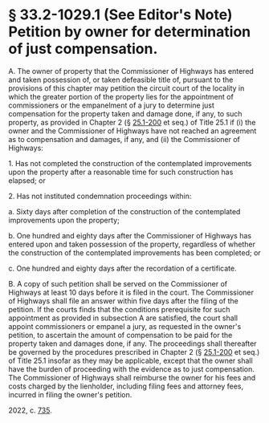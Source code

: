# § 33.2-1029.1 (See Editor's Note) Petition by owner for determination of just compensation.

<p>A. The owner of property that the Commissioner of Highways has entered and taken possession of, or taken defeasible title of, pursuant to the provisions of this chapter may petition the circuit court of the locality in which the greater portion of the property lies for the appointment of commissioners or the empanelment of a jury to determine just compensation for the property taken and damage done, if any, to such property, as provided in Chapter 2 (§ <a href='/vacode/25.1-200/'>25.1-200</a> et seq.) of Title 25.1 if (i) the owner and the Commissioner of Highways have not reached an agreement as to compensation and damages, if any, and (ii) the Commissioner of Highways:</p><p>1. Has not completed the construction of the contemplated improvements upon the property after a reasonable time for such construction has elapsed; or</p><p>2. Has not instituted condemnation proceedings within:</p><p>a. Sixty days after completion of the construction of the contemplated improvements upon the property;</p><p>b. One hundred and eighty days after the Commissioner of Highways has entered upon and taken possession of the property, regardless of whether the construction of the contemplated improvements has been completed; or</p><p>c. One hundred and eighty days after the recordation of a certificate.</p><p>B. A copy of such petition shall be served on the Commissioner of Highways at least 10 days before it is filed in the court. The Commissioner of Highways shall file an answer within five days after the filing of the petition. If the courts finds that the conditions prerequisite for such appointment as provided in subsection A are satisfied, the court shall appoint commissioners or empanel a jury, as requested in the owner's petition, to ascertain the amount of compensation to be paid for the property taken and damages done, if any. The proceedings shall thereafter be governed by the procedures prescribed in Chapter 2 (§ <a href='/vacode/25.1-200/'>25.1-200</a> et seq.) of Title 25.1 insofar as they may be applicable, except that the owner shall have the burden of proceeding with the evidence as to just compensation. The Commissioner of Highways shall reimburse the owner for his fees and costs charged by the lienholder, including filing fees and attorney fees, incurred in filing the owner's petition.</p><p>2022, c. <a href='http://lis.virginia.gov/cgi-bin/legp604.exe?221+ful+CHAP0735'>735</a>.</p>